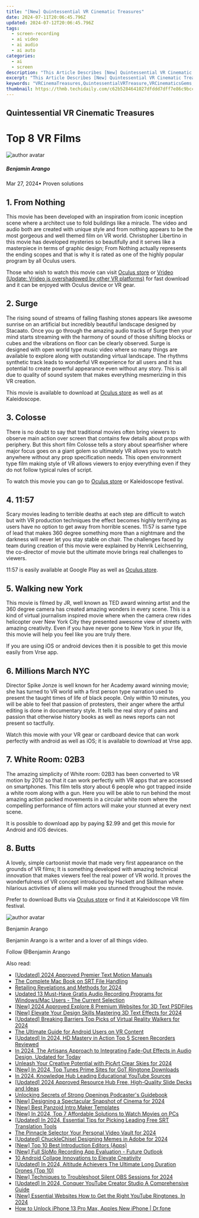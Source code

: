 ```yaml
---
title: "[New] Quintessential VR Cinematic Treasures"
date: 2024-07-11T20:06:45.796Z
updated: 2024-07-12T20:06:45.796Z
tags: 
  - screen-recording
  - ai video
  - ai audio
  - ai auto
categories: 
  - ai
  - screen
description: "This Article Describes [New] Quintessential VR Cinematic Treasures"
excerpt: "This Article Describes [New] Quintessential VR Cinematic Treasures"
keywords: "VRCinemaTreasures,QuintessentialVRTreasure,VRCinematicsGems,QuintessentialVRArt,VirtualCinemaWonders,VRCinematicHighlights,QuintessentialVRMasterpieces"
thumbnail: https://thmb.techidaily.com/c62b5284641027dfddd7dff7e86c9bcc06523e51b87668f0c388f2d39f0ecdca.jpg
---
```


## Quintessential VR Cinematic Treasures

# Top 8 VR Films

![author avatar](https://images.wondershare.com/filmora/article-images/benjamin-arango-author.jpg)

##### Benjamin Arango

 Mar 27, 2024• Proven solutions

## 1\. From Nothing

This movie has been developed with an inspiration from iconic inception scene where a architect use to fold buildings like a miracle. The video and audio both are created with unique style and from nothing appears to be the most gorgeous and well themed film on VR world. Christopher Libertino in this movie has developed mysteries so beautifully and it serves like a masterpiece in terms of graphic design; From Nothing actually represents the ending scopes and that is why it is rated as one of the highly popular program by all Oculus users.

Those who wish to watch this movie can visit [Oculus store](https://www.oculus.com/experiences/rift/) or [Vrideo (Update: Vrideo is overshadowed by other VR platforms)](https://store.steampowered.com/app/457670/Vrideo/) for fast download and it can be enjoyed with Oculus device or VR gear.

## 2\. Surge

The rising sound of streams of falling flashing stones appears like awesome sunrise on an artificial but incredibly beautiful landscape designed by Stacaato. Once you go through the amazing audio tracks of Surge then your mind starts streaming with the harmony of sound of those shifting blocks or cubes and the vibrations on floor can be clearly observed. Surge is designed with open world type music video where so many things are available to explore along with outstanding virtual landscape. The rhythms synthetic track leads to wonderful VR experience for all users and it has potential to create powerful appearance even without any story. This is all due to quality of sound system that makes everything mesmerizing in this VR creation.

This movie is available to download at [Oculus store](https://www.oculus.com/experiences/rift/) as well as at Kaleidoscope.

## 3\. Colosse

There is no doubt to say that traditional movies often bring viewers to observe main action over screen that contains few details about props with periphery. But this short film Colosse tells a story about spearfisher where major focus goes on a giant golem so ultimately VR allows you to watch anywhere without any prop specification needs. This open environment type film making style of VR allows viewers to enjoy everything even if they do not follow typical rules of script.

To watch this movie you can go to [Oculus store](https://www.oculus.com/experiences/rift/) or Kaleidoscope festival.

## 4\. 11:57

Scary movies leading to terrible deaths at each step are difficult to watch but with VR production techniques the effect becomes highly terrifying as users have no option to get away from horrible scenes. 11:57 is same type of lead that makes 360 degree something more than a nightmare and the darkness will never let you stay stable on chair. The challenges faced by team during creation of this movie were explained by Henrik Leichsenring, the co-director of movie but the ultimate movie brings real challenges to viewers.

11:57 is easily available at Google Play as well as [Oculus store](https://www.oculus.com/experiences/rift/).

## 5\. Walking new York

This movie is filmed by JR, well known as TED award winning artist and the 360 degree camera has created amazing wonders in every scene. This is a kind of virtual journalism inspired movie where when the camera crew rides helicopter over New York City they presented awesome view of streets with amazing creativity. Even if you have never gone to New York in your life, this movie will help you feel like you are truly there.

If you are using iOS or android devices then it is possible to get this movie easily from Vrse app.

## 6\. Millions March NYC

Director Spike Jonze is well known for her Academy award winning movie; she has turned to VR world with a first person type narration used to present the taught times of life of black people. Only within 10 minutes, you will be able to feel that passion of protesters, their anger where the artful editing is done in documentary style. It tells the real story of pains and passion that otherwise history books as well as news reports can not present so tactfully.

Watch this movie with your VR gear or cardboard device that can work perfectly with android as well as iOS; it is available to download at Vrse app.

## 7\. White Room: 02B3

The amazing simplicity of White room: 02B3 has been converted to VR motion by 2012 so that it can work perfectly with VR apps that are accessed on smartphones. This film tells story about 6 people who got trapped inside a white room along with a gun. Here you will be able to run behind the most amazing action packed movements in a circular white room where the compelling performance of film actors will make your stunned at every next scene.

It is possible to download app by paying $2.99 and get this movie for Android and iOS devices.

## 8\. Butts

A lovely, simple cartoonist movie that made very first appearance on the grounds of VR films; It is something developed with amazing technical innovation that makes viewers feel the real power of VR world. It proves the wonderfulness of VR concept introduced by Hackett and Skillman where hilarious activities of aliens will make you stunned throughout the movie.

Prefer to download Butts via [Oculus store](https://www.oculus.com/experiences/rift/) or find it at Kaleidoscope VR film festival.

![author avatar](https://images.wondershare.com/filmora/article-images/benjamin-arango-author.jpg)

Benjamin Arango

Benjamin Arango is a writer and a lover of all things video.

Follow @Benjamin Arango


<ins class="adsbygoogle"
     style="display:block"
     data-ad-format="autorelaxed"
     data-ad-client="ca-pub-7571918770474297"
     data-ad-slot="1223367746"></ins>



<ins class="adsbygoogle"
     style="display:block"
     data-ad-client="ca-pub-7571918770474297"
     data-ad-slot="8358498916"
     data-ad-format="auto"
     data-full-width-responsive="true"></ins>




<span class="atpl-alsoreadstyle">Also read:</span>
<div><ul>
<li><a href="https://fox-direct.techidaily.com/updated-2024-approved-premier-text-motion-manuals/"><u>[Updated] 2024 Approved  Premier Text Motion Manuals</u></a></li>
<li><a href="https://extra-resources.techidaily.com/the-complete-mac-book-on-srt-file-handling/"><u>The Complete Mac Book on SRT File Handling</u></a></li>
<li><a href="https://fox-direct.techidaily.com/retailing-revelations-and-methods-for-2024/"><u>Retailing Revelations and Methods for 2024</u></a></li>
<li><a href="https://audio-shaping.techidaily.com/updated-13-must-have-gratis-audio-recording-programs-for-windowsmac-users-the-current-selection/"><u>Updated 13 Must-Have Gratis Audio Recording Programs for Windows/Mac Users - The Current Selection</u></a></li>
<li><a href="https://fox-direct.techidaily.com/new-2024-approved-explore-8-premium-websites-for-3d-text-psdfiles/"><u>[New] 2024 Approved  Explore 8 Premium Websites for 3D Text PSDFiles</u></a></li>
<li><a href="https://fox-direct.techidaily.com/new-elevate-your-design-skills-mastering-3d-text-effects-for-2024/"><u>[New] Elevate Your Design Skills  Mastering 3D Text Effects for 2024</u></a></li>
<li><a href="https://fox-direct.techidaily.com/updated-breaking-barriers-top-picks-of-virtual-reality-walkers-for-2024/"><u>[Updated] Breaking Barriers  Top Picks of Virtual Reality Walkers for 2024</u></a></li>
<li><a href="https://fox-direct.techidaily.com/the-ultimate-guide-for-android-users-on-vr-content/"><u>The Ultimate Guide for Android Users on VR Content</u></a></li>
<li><a href="https://digital-screen-recording.techidaily.com/updated-in-2024-hd-mastery-in-action-top-5-screen-recorders-reviewed/"><u>[Updated] In 2024, HD Mastery in Action  Top 5 Screen Recorders Reviewed</u></a></li>
<li><a href="https://audio-shaping.techidaily.com/in-2024-the-artisans-approach-to-integrating-fade-out-effects-in-audio-design-updated-for-today/"><u>In 2024, The Artisans Approach to Integrating Fade-Out Effects in Audio Design, Updated for Today</u></a></li>
<li><a href="https://fox-direct.techidaily.com/unleash-your-creative-potential-with-picart-clear-skies-for-2024/"><u>Unleash Your Creative Potential with PicArt Clear Skies for 2024</u></a></li>
<li><a href="https://fox-direct.techidaily.com/new-in-2024-top-tunes-prime-sites-for-got-ringtone-downloads/"><u>[New] In 2024, Top Tunes  Prime Sites for GoT Ringtone Downloads</u></a></li>
<li><a href="https://youtube-help.techidaily.com/in-2024-knowledge-hub-leading-educational-youtube-sources/"><u>In 2024, Knowledge Hub  Leading Educational YouTube Sources</u></a></li>
<li><a href="https://fox-direct.techidaily.com/updated-2024-approved-resource-hub-free-high-quality-slide-decks-and-ideas/"><u>[Updated] 2024 Approved  Resource Hub  Free, High-Quality Slide Decks and Ideas</u></a></li>
<li><a href="https://fox-direct.techidaily.com/unlocking-secrets-of-strong-openings-podcasters-guidebook/"><u>Unlocking Secrets of Strong Openings  Podcaster's Guidebook</u></a></li>
<li><a href="https://fox-direct.techidaily.com/new-designing-a-spectacular-snapshot-of-cinema-for-2024/"><u>[New] Designing a Spectacular Snapshot of Cinema for 2024</u></a></li>
<li><a href="https://fox-direct.techidaily.com/new-best-panzoid-intro-maker-templates/"><u>[New] Best Panzoid Intro Maker Templates</u></a></li>
<li><a href="https://fox-direct.techidaily.com/new-in-2024-top-7-affordable-solutions-to-watch-movies-on-pcs/"><u>[New] In 2024, Top 7 Affordable Solutions to Watch Movies on PCs</u></a></li>
<li><a href="https://fox-direct.techidaily.com/updated-in-2024-essential-tips-for-picking-leading-free-srt-translation-tools/"><u>[Updated] In 2024, Essential Tips for Picking Leading Free SRT Translation Tools</u></a></li>
<li><a href="https://facebook-record-videos.techidaily.com/the-pinnacle-selector-your-personal-video-vault-for-2024/"><u>The Pinnacle Selector  Your Personal Video Vault for 2024</u></a></li>
<li><a href="https://fox-direct.techidaily.com/updated-chucklechisel-designing-memes-in-adobe-for-2024/"><u>[Updated] ChuckleChisel  Designing Memes in Adobe for 2024</u></a></li>
<li><a href="https://fox-direct.techidaily.com/new-top-10-best-introduction-editors-apps/"><u>[New] Top 10 Best Introduction Editors (Apps)</u></a></li>
<li><a href="https://fox-direct.techidaily.com/new-full-slomo-recording-app-evaluation-future-outlook/"><u>[New] Full SloMo Recording App Evaluation - Future Outlook</u></a></li>
<li><a href="https://extra-tips.techidaily.com/10-android-collage-innovations-to-elevate-creativity/"><u>10 Android Collage Innovations to Elevate Creativity</u></a></li>
<li><a href="https://fox-direct.techidaily.com/updated-in-2024-altitude-achievers-the-ultimate-long-duration-drones-top-10/"><u>[Updated] In 2024, Altitude Achievers  The Ultimate Long Duration Drones (Top 10)</u></a></li>
<li><a href="https://screen-recording.techidaily.com/new-techniques-to-troubleshoot-silent-obs-sessions-for-2024/"><u>[New] Techniques to Troubleshoot Silent OBS Sessions for 2024</u></a></li>
<li><a href="https://youtube-zero.techidaily.com/ed-in-2024-conquer-youtube-creator-studio-a-comprehensive-guide/"><u>[Updated] In 2024, Conquer YouTube Creator Studio  A Comprehensive Guide</u></a></li>
<li><a href="https://fox-direct.techidaily.com/new-essential-websites-how-to-get-the-right-youtube-ringtones-in-2024/"><u>[New] Essential Websites  How to Get the Right YouTube Ringtones, In 2024</u></a></li>
<li><a href="https://iphone-unlock.techidaily.com/how-to-unlock-iphone-13-pro-max-apples-new-iphone-drfone-by-drfone-ios/"><u>How to Unlock iPhone 13 Pro Max, Apples New iPhone | Dr.fone</u></a></li>
</ul></div>
